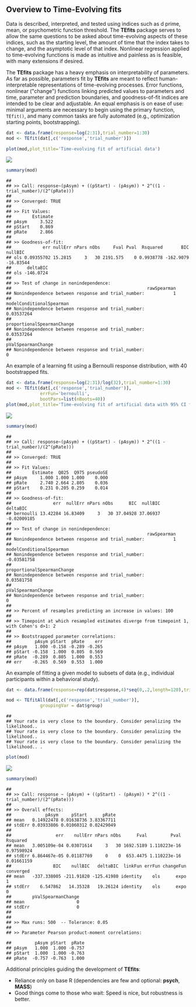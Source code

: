 <!-- README.md is generated from README.Rmd. Please edit that file -->
Overview to Time-Evolving fits
------------------------------

Data is described, interpreted, and tested using indices such as d prime, mean, or psychometric function threshold. The **TEfits** package serves to allow the same questions to be asked about time-evolving aspects of these indices, such as the starting level, the amount of time that the index takes to change, and the asymptotic level of that index. Nonlinear regression applied to time-evolving functions is made as intuitive and painless as is feasible, with many extensions if desired.

The **TEfits** package has a heavy emphasis on interpretability of parameters. As far as possible, parameters fit by **TEfits** are meant to reflect human-interpretable representations of time-evolving processes. Error functions, nonlinear ("change") functions linking predicted values to parameters and time, parameter and prediction boundaries, and goodness-of-fit indices are intended to be clear and adjustable. An equal emphasis is on ease of use: minimal arguments are necessary to begin using the primary function, `TEfit()`, and many common tasks are fully automated (e.g., optimization starting points, bootstrapping).

``` r
dat <- data.frame(response=log(2:31),trial_number=1:30)
mod <- TEfit(dat[,c('response','trial_number')])

plot(mod,plot_title='Time-evolving fit of artificial data')
```

![](README_files/figure-markdown_github/simple_model-1.png)

``` r
summary(mod)
```

    ## 
    ## >> Call: response~(pAsym) + ((pStart) - (pAsym)) * 2^((1 - trial_number)/(2^(pRate)))
    ## 
    ## >> Converged: TRUE 
    ## 
    ## >> Fit Values:
    ##        Estimate
    ## pAsym     3.522
    ## pStart    0.869
    ## pRate     2.866
    ## 
    ## >> Goodness-of-fit:
    ##            err nullErr nPars nObs     Fval Pval  Rsquared       BIC   nullBIC
    ## ols 0.09355702 15.2815     3   30 2191.575    0 0.9938778 -162.9079 -16.83544
    ##      deltaBIC
    ## ols -146.0724
    ## 
    ## >> Test of change in nonindependence:
    ##                                                    rawSpearman
    ## Nonindependence between response and trial_number:           1
    ##                                                    modelConditionalSpearman
    ## Nonindependence between response and trial_number:               0.03537264
    ##                                                    proportionalSpearmanChange
    ## Nonindependence between response and trial_number:                 0.03537264
    ##                                                    pValSpearmanChange
    ## Nonindependence between response and trial_number:                  0

An example of a learning fit using a Bernoulli response distribution, with 40 bootstrapped fits.

``` r
dat <- data.frame(response=log(2:31)/log(32),trial_number=1:30)
mod <- TEfit(dat[,c('response','trial_number')], 
             errFun='bernoulli',
             bootPars=list(nBoots=40))
plot(mod,plot_title='Time-evolving fit of artificial data with 95% CI from 40 bootstrapped fits')
```

![](README_files/figure-markdown_github/model_boot-1.png)

``` r
summary(mod)
```

    ## 
    ## >> Call: response~(pAsym) + ((pStart) - (pAsym)) * 2^((1 - trial_number)/(2^(pRate)))
    ## 
    ## >> Converged: TRUE 
    ## 
    ## >> Fit Values:
    ##        Estimate  Q025  Q975 pseudoSE
    ## pAsym     1.000 1.000 1.000    0.000
    ## pRate     2.740 2.664 2.805    0.036
    ## pStart    0.231 0.205 0.259    0.014
    ## 
    ## >> Goodness-of-fit:
    ##                err  nullErr nPars nObs      BIC  nullBIC    deltaBIC
    ## bernoulli 13.42284 16.83409     3   30 37.04928 37.06937 -0.02009185
    ## 
    ## >> Test of change in nonindependence:
    ##                                                    rawSpearman
    ## Nonindependence between response and trial_number:           1
    ##                                                    modelConditionalSpearman
    ## Nonindependence between response and trial_number:              -0.03581758
    ##                                                    proportionalSpearmanChange
    ## Nonindependence between response and trial_number:                 0.03581758
    ##                                                    pValSpearmanChange
    ## Nonindependence between response and trial_number:                  0
    ## 
    ## >> Percent of resamples predicting an increase in values: 100 
    ## 
    ## >> Timepoint at which resampled estimates diverge from timepoint 1, with Cohen's d>1: 2 
    ## 
    ## >> Bootstrapped parameter correlations:
    ##         pAsym pStart  pRate    err
    ## pAsym   1.000 -0.158 -0.289 -0.265
    ## pStart -0.158  1.000  0.805  0.569
    ## pRate  -0.289  0.805  1.000  0.553
    ## err    -0.265  0.569  0.553  1.000

An example of fitting a given model to subsets of data (e.g., individual participants within a behavioral study).

``` r
dat <- data.frame(response=rep(dat$response,4)*seq(0,.2,length=120),trial_number=rep(1:30,4),group=rep(letters[1:4],each=30))

mod <- TEfitAll(dat[,c('response','trial_number')], 
             groupingVar = dat$group)
```

    ## 
    ## Your rate is very close to the boundary. Consider penalizing the likelihood.. 
    ## Your rate is very close to the boundary. Consider penalizing the likelihood.. 
    ## Your rate is very close to the boundary. Consider penalizing the likelihood.. .

``` r
plot(mod)
```

![](README_files/figure-markdown_github/model_groups-1.png)

``` r
summary(mod)
```

    ## 
    ## >> Call: response ~ (pAsym) + ((pStart) - (pAsym)) * 2^((1 - trial_number)/(2^(pRate)))
    ## 
    ## >> Overall effects:
    ##             pAsym     pStart      pRate
    ## mean   0.14922478 0.01638736 3.83367711
    ## stdErr 0.03933806 0.01060312 0.02429049
    ## 
    ##                 err    nullErr nPars nObs      Fval         Pval   Rsquared
    ## mean   3.005109e-04 0.03071614     3   30 1692.5189 1.110223e-16 0.97598924
    ## stdErr 6.864467e-05 0.01187769     0    0  653.4475 1.110223e-16 0.01661159
    ##                BIC    nullBIC   deltaBIC  linkFun errFun changeFun converged
    ## mean   -337.338005 -211.91820 -125.41980 identity    ols      expo         1
    ## stdErr    6.547862   14.35328   19.26124 identity    ols      expo         0
    ##        pValSpearmanChange
    ## mean                    0
    ## stdErr                  0
    ## 
    ## 
    ## >> Max runs: 500  -- Tolerance: 0.05 
    ## 
    ## >> Parameter Pearson product-moment correlations:

    ##         pAsym pStart  pRate
    ## pAsym   1.000  1.000 -0.757
    ## pStart  1.000  1.000 -0.763
    ## pRate  -0.757 -0.763  1.000

Additional principles guiding the development of **TEfits**:

-   Reliance only on base R (dependencies are few and optional: **psych**, **MASS**)
-   Good things come to those who wait: Speed is nice, but robustness is better.
